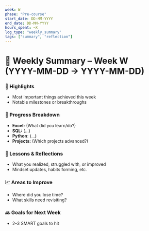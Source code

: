 ```yaml
---
week: W
phase: "Pre-course"
start_date: DD-MM-YYYY
end_date: DD-MM-YYYY
hours_spent: ~X
log_type: "weekly_summary"
tags: ["summary", "reflection"]
---
```


# 🧾 Weekly Summary – Week W (YYYY-MM-DD → YYYY-MM-DD)

### 📌 Highlights
- Most important things achieved this week
- Notable milestones or breakthroughs

### 💪 Progress Breakdown
- **Excel:** (What did you learn/do?)
- **SQL:** (...)
- **Python:** (...)
- **Projects:** (Which projects advanced?)

### 🧠 Lessons & Reflections
- What you realized, struggled with, or improved
- Mindset updates, habits forming, etc.

### 📈 Areas to Improve
- Where did you lose time?
- What skills need revisiting?

### 🔜 Goals for Next Week
- 2–3 SMART goals to hit
